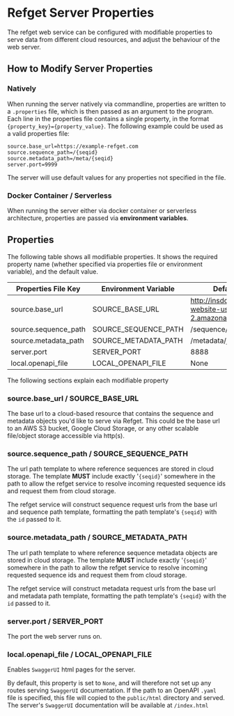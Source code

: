 # Refget Server Properties

The refget web service can be configured with modifiable properties to serve data from different cloud resources, and adjust the behaviour of the web server.

## How to Modify Server Properties 

### Natively

When running the server natively via commandline, properties are written to a `.properties` file, which is then passed as an argument to the program. Each line in the properties file contains a single property, in the format `{property_key}={property_value}`. The following example could be used as a valid properties file:

```
source.base_url=https://example-refget.com
source.sequence_path=/{seqid}
source.metadata_path=/meta/{seqid}
server.port=9999
```

The server will use default values for any properties not specified in the file.

### Docker Container / Serverless

When running the server either via docker container or serverless architecture, properties are passed via **environment variables**. 

## Properties

The following table shows all modifiable properties. It shows the required property name (whether specified via properties file or environment variable), and the default value.

| Properties File Key | Environment Variable | Default Value |
|---------------------|----------------------|---------------|
| source.base_url | SOURCE_BASE_URL | http://insdc-mirror.s3-website-us-west-2.amazonaws.com |
| source.sequence_path | SOURCE_SEQUENCE_PATH | /sequence/{seqid} |
| source.metadata_path | SOURCE_METADATA_PATH | /metadata/json/{seqid}.json |
| server.port | SERVER_PORT | 8888 |
| local.openapi_file | LOCAL_OPENAPI_FILE | None |

The following sections explain each modifiable property

### source.base_url / SOURCE_BASE_URL

The base url to a cloud-based resource that contains the sequence and metadata objects you'd like to serve via Refget. This could be the base url to an AWS S3 bucket, Google Cloud Storage, or any other scalable file/object storage accessible via http(s).

### source.sequence_path / SOURCE_SEQUENCE_PATH

The url path template to where reference sequences are stored in cloud storage. The template **MUST** include exactly '`{seqid}`' somewhere in the path to allow the refget service to resolve incoming requested sequence ids and request them from cloud storage.

The refget service will construct sequence request urls from the base url and sequence path template, formatting the path template's `{seqid}` with the `id` passed to it.

### source.metadata_path / SOURCE_METADATA_PATH

The url path template to where reference sequence metadata objects are stored in cloud storage. The template **MUST** include exactly '`{seqid}`' somewhere in the path to allow the refget service to resolve incoming requested sequence ids and request them from cloud storage.

The refget service will construct metadata request urls from the base url and metadata path template, formatting the path template's `{seqid}` with the `id` passed to it.

### server.port / SERVER_PORT

The port the web server runs on.

### local.openapi_file / LOCAL_OPENAPI_FILE

Enables `SwaggerUI` html pages for the server. 

By default, this property is set to `None`, and will therefore not set up any routes serving `SwaggerUI` documentation. If the path to an OpenAPI `.yaml` file is specified, this file will copied to the `public/html` directory and served. The server's `SwaggerUI` documentation will be available at `/index.html`
